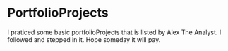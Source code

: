 # PortfolioProjects
I praticed some basic portfolioProjects that is listed by Alex The Analyst. 
I followed and stepped in it.
Hope someday it will pay.
